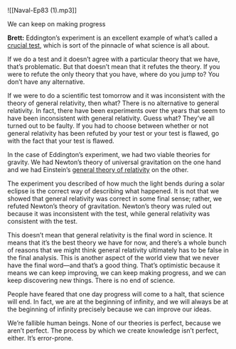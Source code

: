 ![[Naval-Ep83 (1).mp3]]

We can keep on making progress

**Brett:** Eddington’s experiment is an excellent example of what’s called a [crucial test](https://en.wikipedia.org/wiki/Experimentum_crucis), which is sort of the pinnacle of what science is all about.

If we do a test and it doesn’t agree with a particular theory that we have, that’s problematic. But that doesn’t mean that it refutes the theory. If you were to refute the only theory that you have, where do you jump to? You don’t have any alternative.

If we were to do a scientific test tomorrow and it was inconsistent with the theory of general relativity, then what? There is no alternative to general relativity. In fact, there have been experiments over the years that seem to have been inconsistent with general relativity. Guess what? They’ve all turned out to be faulty. If you had to choose between whether or not general relativity has been refuted by your test or your test is flawed, go with the fact that your test is flawed.

In the case of Eddington’s experiment, we had two viable theories for gravity. We had Newton’s theory of universal gravitation on the one hand and we had Einstein’s [general theory of relativity](https://en.wikipedia.org/wiki/General_relativity) on the other.

The experiment you described of how much the light bends during a solar eclipse is the correct way of describing what happened. It is not that we showed that general relativity was correct in some final sense; rather, we refuted Newton’s theory of gravitation. Newton’s theory was ruled out because it was inconsistent with the test, while general relativity was consistent with the test.

This doesn’t mean that general relativity is the final word in science. It means that it’s the best theory we have for now, and there’s a whole bunch of reasons that we might think general relativity ultimately has to be false in the final analysis. This is another aspect of the world view that we never have the final word—and that’s a good thing. That’s optimistic because it means we can keep improving, we can keep making progress, and we can keep discovering new things. There is no end of science.

People have feared that one day progress will come to a halt, that science will end. In fact, we are at the beginning of infinity, and we will always be at the beginning of infinity precisely because we can improve our ideas.

We’re fallible human beings. None of our theories is perfect, because we aren’t perfect. The process by which we create knowledge isn’t perfect, either. It’s error-prone.